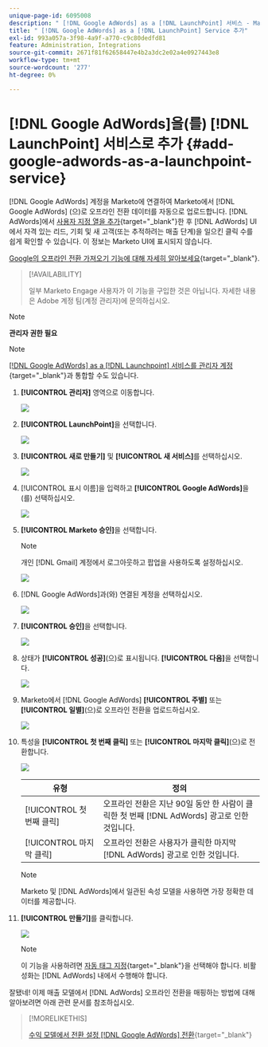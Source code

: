 ```yaml
---
unique-page-id: 6095008
description: " [!DNL Google AdWords] as a [!DNL LaunchPoint] 서비스 - Marketo 문서 - 제품 설명서 추가"
title: " [!DNL Google AdWords] as a [!DNL LaunchPoint] Service 추가"
exl-id: 993a057a-3f98-4a9f-a770-c9c80dedfd81
feature: Administration, Integrations
source-git-commit: 2671f81f62658447e4b2a3dc2e02a4e0927443e8
workflow-type: tm+mt
source-wordcount: '277'
ht-degree: 0%

---
```


# [!DNL Google AdWords]을(를) [!DNL LaunchPoint] 서비스로 추가 {#add-google-adwords-as-a-launchpoint-service}

[!DNL Google AdWords] 계정을 Marketo에 연결하여 Marketo에서 [!DNL Google AdWords] (으)로 오프라인 전환 데이터를 자동으로 업로드합니다. [!DNL AdWords]에서 [사용자 지정 열을 추가](https://support.google.com/adwords/answer/3073556){target="_blank"}한 후 [!DNL AdWords] UI에서 자격 있는 리드, 기회 및 새 고객(또는 추적하려는 매출 단계)을 일으킨 클릭 수를 쉽게 확인할 수 있습니다. 이 정보는 Marketo UI에 표시되지 않습니다.

[Google의 오프라인 전환 가져오기 기능에 대해 자세히 알아보세요](https://support.google.com/adwords/answer/2998031?hl=en){target="_blank"}.

>[!AVAILABILITY]
>
>일부 Marketo Engage 사용자가 이 기능을 구입한 것은 아닙니다. 자세한 내용은 Adobe 계정 팀(계정 관리자)에 문의하십시오.

>[!NOTE]
>
>**관리자 권한 필요**

>[!NOTE]
>
>[[!DNL Google AdWords] as a [!DNL Launchpoint] 서비스를 관리자 계정](/help/marketo/product-docs/administration/additional-integrations/add-google-adwords-as-a-launchpoint-service-with-a-manager-account.md){target="_blank"}과 통합할 수도 있습니다.

1. **[!UICONTROL 관리자]** 영역으로 이동합니다.

   ![](assets/add-google-adwords-as-a-launchpoint-service-1.png)

1. **[!UICONTROL LaunchPoint]**&#x200B;을 선택합니다.

   ![](assets/add-google-adwords-as-a-launchpoint-service-2.png)

1. **[!UICONTROL 새로 만들기]** 및 **[!UICONTROL 새 서비스]**&#x200B;를 선택하십시오.

   ![](assets/add-google-adwords-as-a-launchpoint-service-3.png)

1. [!UICONTROL 표시 이름]을 입력하고 **[!UICONTROL Google AdWords]**&#x200B;을(를) 선택하십시오.

   ![](assets/add-google-adwords-as-a-launchpoint-service-4.png)

1. **[!UICONTROL Marketo 승인]**&#x200B;을 선택합니다.

   >[!NOTE]
   >
   >개인 [!DNL Gmail] 계정에서 로그아웃하고 팝업을 사용하도록 설정하십시오.

   ![](assets/add-google-adwords-as-a-launchpoint-service-5.png)

1. [!DNL Google AdWords]과(와) 연결된 계정을 선택하십시오.

   ![](assets/add-google-adwords-as-a-launchpoint-service-6.png)

1. **[!UICONTROL 승인]**&#x200B;을 선택합니다.

   ![](assets/add-google-adwords-as-a-launchpoint-service-7.png)

1. 상태가 **[!UICONTROL 성공]**(으)로 표시됩니다. **[!UICONTROL 다음]**&#x200B;을 선택합니다.

   ![](assets/add-google-adwords-as-a-launchpoint-service-8.png)

1. Marketo에서 [!DNL Google AdWords] **[!UICONTROL 주별]** 또는 **[!UICONTROL 일별]**(으)로 오프라인 전환을 업로드하십시오.

   ![](assets/add-google-adwords-as-a-launchpoint-service-9.png)

1. 특성을 **[!UICONTROL 첫 번째 클릭]** 또는 **[!UICONTROL 마지막 클릭]**(으)로 전환합니다.

   ![](assets/add-google-adwords-as-a-launchpoint-service-10.png)

   | 유형 | 정의 |
   |---|---|
   | [!UICONTROL 첫 번째 클릭] | 오프라인 전환은 지난 90일 동안 한 사람이 클릭한 첫 번째 [!DNL AdWords] 광고로 인한 것입니다. |
   | [!UICONTROL 마지막 클릭] | 오프라인 전환은 사용자가 클릭한 마지막 [!DNL AdWords] 광고로 인한 것입니다. |

   >[!NOTE]
   >
   >Marketo 및 [!DNL AdWords]에서 일관된 속성 모델을 사용하면 가장 정확한 데이터를 제공합니다.

1. **[!UICONTROL 만들기]**&#x200B;를 클릭합니다.

   ![](assets/add-google-adwords-as-a-launchpoint-service-11.png)

   >[!NOTE]
   >
   >이 기능을 사용하려면 [자동 태그 지정](https://support.google.com/adwords/answer/1752125?hl=en){target="_blank"}을 선택해야 합니다. 비활성화는 [!DNL AdWords] 내에서 수행해야 합니다.

잘됐네! 이제 매출 모델에서 [!DNL AdWords] 오프라인 전환을 매핑하는 방법에 대해 알아보려면 아래 관련 문서를 참조하십시오.

>[!MORELIKETHIS]
>
>[수익 모델에서 전환 설정 [!DNL Google AdWords] 전환](/help/marketo/product-docs/reporting/revenue-cycle-analytics/revenue-cycle-models/set-google-adwords-conversions-in-the-revenue-model.md){target="_blank"}
